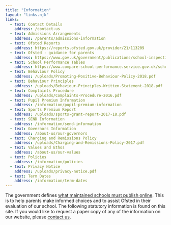 ```yaml
---
title: "Information"
layout: "links.njk"
links:
  - text: Contact Details
    address: /contact-us
  - text: Admissions Arrangements
    address: /parents/admissions-information
  - text: Ofsted Reports
    address: https://reports.ofsted.gov.uk/provider/21/113209
  - text: Ofsted - guidance for parents
    address: https://www.gov.uk/government/publications/school-inspections-a-guide-for-parents
  - text: School Performance Tables
    address: https://www.compare-school-performance.service.gov.uk/school/113209/decoy-primary-school/primary
  - text: Behaviour Policy
    address: /uploads/Promoting-Positive-Behaviour-Policy-2018.pdf
  - text: Behaviour Principles
    address: /uploads/Behaviour-Principles-Written-Statement-2018.pdf
  - text: Complaints Procedure
    address: /uploads/Complaints-Procedure-2016.pdf
  - text: Pupil Premium Information
    address: /information/pupil-premium-information
  - text: Sports Premium Report
    address: /uploads/sports-grant-report-2017-18.pdf
  - text: SEND Information
    address: /information/send-information
  - text: Governors Information
    address: /about-us/our-governors
  - text: Charging and Remissions Policy
    address: /uploads/Charging-and-Remissions-Policy-2017.pdf
  - text: Values and Ethos
    address: /about-us/our-values
  - text: Policies
    address: /information/policies
  - text: Privacy Notice
    address: /uploads/privacy-notice.pdf
  - text: Term Dates
    address: /information/term-dates
---
```


The government defines [what maintained schools must publish online](https://www.gov.uk/guidance/what-maintained-schools-must-publish-online). This is to help parents make informed choices and to assist Ofsted in their evaluation of our school.
The following statutory information is found on this site. If you would like to request a paper copy of any of the information on our website, please [contact us](/contact-us).
